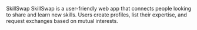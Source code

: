 SkillSwap
SkillSwap is a user-friendly web app that connects people looking to share and learn new skills. Users create profiles, list their expertise, and request exchanges based on mutual interests.
